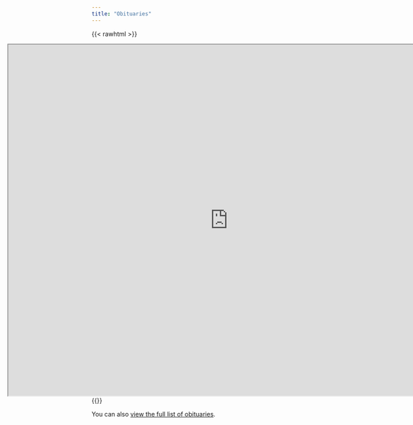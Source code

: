 ```yaml
---
title: "Obituaries"
---
```


{{< rawhtml >}}
<iframe src="https://docs.google.com/spreadsheets/d/e/2PACX-1vS38-QQmlF8H3R6oL1K6bv_71tAcJk5EoFC_J7gBO3mTDMuVu7ZYPM43-_39MPaQ7A_h9Qr75fKTx4p/pubhtml?widget=true&amp;headers=false" width="1000vw" height="800vh" style="margin-left: -20vw; margin-right: -20vw;">
</iframe>
{{</ rawhtml >}}

You can also
[view the full list of obituaries](https://docs.google.com/spreadsheets/d/1w1R8R3bWnAwU1kK6qSkNllvqIYifPXoe1QT6MHUsHrU/edit?usp=sharing).
